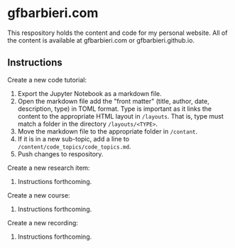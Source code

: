 # gfbarbieri.com
This respository holds the content and code for my personal website. All of the content is available at gfbarbieri.com or gfbarbieri.github.io.

## Instructions
Create a new code tutorial:
1. Export the Jupyter Notebook as a markdown file.
2. Open the markdown file add the "front matter" (title, author, date, description, type) in TOML format. Type is important as it links the content to the appropriate HTML layout in `/layouts`. That is, type must match a folder in the directory `/layouts/<TYPE>`.
3. Move the markdown file to the appropriate folder in `/contant`.
4. If it is in a new sub-topic, add a line to `/content/code_topics/code_topics.md`.
5. Push changes to respository.

Create a new research item:
1. Instructions forthcoming.

Create a new course:
1. Instructions forthcoming.

Create a new recording:
1. Instructions forthcoming.